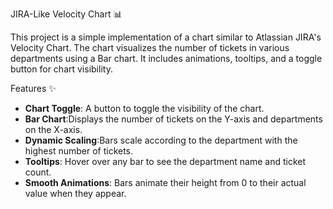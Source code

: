 JIRA-Like Velocity Chart 📊

This project is a simple implementation of a chart similar to Atlassian JIRA's Velocity Chart. The chart visualizes the number of tickets in various departments using a Bar chart. It includes animations, tooltips, and a toggle button for chart visibility.

Features ✨

- **Chart Toggle**: A button to toggle the visibility of the chart.
- **Bar Chart**:Displays the number of tickets on the Y-axis and departments on the X-axis.
- **Dynamic Scaling**:Bars scale according to the department with the highest number of tickets.
- **Tooltips**: Hover over any bar to see the department name and ticket count.
- **Smooth Animations**: Bars animate their height from 0 to their actual value when they appear.